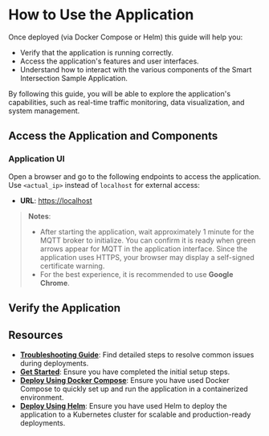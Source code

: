 # How to Use the Application

Once deployed (via Docker Compose or Helm) this guide will help you:
- Verify that the application is running correctly.
- Access the application's features and user interfaces.
- Understand how to interact with the various components of the Smart Intersection Sample Application.

By following this guide, you will be able to explore the application's capabilities, such as real-time traffic monitoring, data visualization, and system management.

## **Access the Application and Components** ##

### **Application UI** ###

Open a browser and go to the following endpoints to access the application. Use `<actual_ip>` instead of `localhost` for external access:

- **URL**: [https://localhost](https://localhost)

> **Notes**:
> - After starting the application, wait approximately 1 minute for the MQTT broker to initialize. You can confirm it is ready when green arrows appear for MQTT in the application interface. Since the application uses HTTPS, your browser may display a self-signed certificate warning. 
> - For the best experience, it is recommended to use **Google Chrome**.

## Verify the Application


## Resources

- **[Troubleshooting Guide](./support.md)**: Find detailed steps to resolve common issues during deployments.
- **[Get Started](./get-started.md)**: Ensure you have completed the initial setup steps.
- **[Deploy Using Docker Compose](./how-to-build-from-source.md)**: Ensure you have used Docker Compose to quickly set up and run the application in a containerized environment.
- **[Deploy Using Helm](./how-to-deploy-helm.md)**: Ensure you have used Helm to deploy the application to a Kubernetes cluster for scalable and production-ready deployments.
